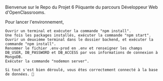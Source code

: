 

Bienvenue sur le Repo du Projet 6 Piiquante du parcours Développeur Web d'OpenClassrooms.

Pour lancer l'environnement,

    Ouvrir un terminal et exécuter la commande "npm install".
    Une fois les packages installés, exécuter la commande "npm start".
    Ouvrir un deuxième terminal dans le dossier backend, et exécuter la commande "npm install".
    Renommer le fichier .env-prod en .env et renseigner les champs DB_USER, DB_PASSWORD et DB_ACCESS par vos informations de connexion à MongoDB.
    Exécuter la commande "nodemon server".
    
    Si tout s'est bien déroulé, vous êtes correctement connecté à la base de données. 🎉


